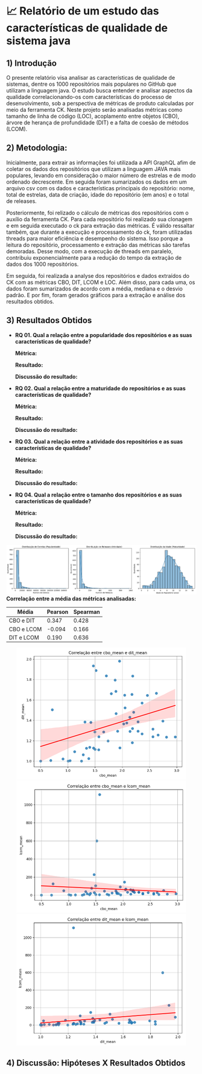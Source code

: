 # 📈 Relatório de um estudo das características de qualidade de sistema java 

## 1) Introdução
O presente relatório visa analisar as características de qualidade de sistemas, dentre os 1000 repositórios mais populares no GitHub que utilizam a linguagem java. O estudo busca entender e analisar aspectos da qualidade correlacionando-os com características do processo de desenvolvimento, sob a perspectiva de métricas de produto calculadas por meio da ferramenta CK.
Neste projeto serão analisadas métricas como tamanho de linha de código (LOC), acoplamento entre objetos (CBO), árvore de herança de profundidade (DIT) e a falta de coesão de métodos (LCOM).

## 2) Metodologia:
Inicialmente, para extrair as informações foi utilizada a API GraphQL afim de coletar os dados dos repositórios que utilizam a linguagem JAVA mais populares, levando em consideração o maior número de estrelas e de modo ordenado decrescente. Em seguida foram sumarizados os dados em um arquivo csv com os dados e características principais do repositório: nome, total de estrelas, data de criação, idade do repositório (em anos) e o total de releases.

Posteriormente, foi relizado o cálculo de métricas dos repositórios com o auxílio da ferramenta CK. 
Para cada repositório foi realizado sua clonagem e em seguida executado o ck para extração das métricas. É válido ressaltar também, que durante a execução e processamento do ck, foram utilizadas threads para maior eficiência e desempenho do sistema. Isso porque a leitura do repositório, processamento e extração das métricas são tarefas demoradas. Desse modo, com a execução de threads em paralelo, contribuiu exponencialmente para a redução do tempo da extração de dados dos 1000 repositórios.

Em seguida, foi realizada a analyse dos repositórios e dados extraídos do CK com as métricas CBO, DIT, LCOM e LOC. Além disso, para cada uma, os dados foram sumarizados de acordo com a média, mediana e o desvio padrão. E por fim, foram gerados gráficos para a extração e análise dos resultados obtidos.  


## 3) Resultados Obtidos 

* **RQ 01. Qual a relação entre a popularidade dos repositórios e as suas características de qualidade?**
       
    **Métrica:**    

    **Resultado:** 
   
    **Discussão do resultado:** 


* **RQ 02. Qual a relação entre a maturidade do repositórios e as suas características de qualidade?**
       
    **Métrica:** 

    **Resultado:** 
    
    **Discussão do resultado:**

* **RQ 03. Qual a relação entre a atividade dos repositórios e as suas características de qualidade?**
       
    **Métrica:** 

    **Resultado:** 
    
    **Discussão do resultado:**

* **RQ 04. Qual a relação entre o tamanho dos repositórios e as suas características de qualidade?**
       
    **Métrica:** 

    **Resultado:**   

    **Discussão do resultado:** 
    
![alt text](./images/metricas.png)
**Correlação entre a média das métricas analisadas:**

|   Média     | Pearson | Spearman |
|-------------|---------|----------|
| CBO e DIT   |  0.347  | 0.428    |
| CBO e LCOM  | -0.094  | 0.166    |
| DIT e LCOM  |  0.190  | 0.636    |

<div style="text-align: center;">
  <img src="./images/correlacao_CBO_DIT.png" alt="Correlação CBO e DIT" width="450"/>
  <img src="./images/correlacao_CBO_LCOM.png" alt="Correlação CBO e LCOM" width="450"/>
  <img src="./images/correlacao_DIT_LCOM.png" alt="Correlação DIT e LCOM" width="450"/>
</div>



## 4) Discussão: Hipóteses X Resultados Obtidos
